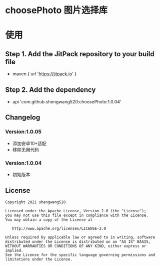 # choosePhoto  图片选择库

# 使用
## Step 1. Add the JitPack repository to your build file
* maven { url 'https://jitpack.io' }

## Step 2. Add the dependency
* api 'com.github.shengwang520:choosePhoto:1.0.04'

##  Changelog

### Version:1.0.05
* 添加安卓10+适配
* 移除无用代码

### Version:1.0.04
* 初始版本

##  License

    Copyright 2021 shengwang520

    Licensed under the Apache License, Version 2.0 (the "License");
    you may not use this file except in compliance with the License.
    You may obtain a copy of the License at

       http://www.apache.org/licenses/LICENSE-2.0

    Unless required by applicable law or agreed to in writing, software
    distributed under the License is distributed on an "AS IS" BASIS,
    WITHOUT WARRANTIES OR CONDITIONS OF ANY KIND, either express or implied.
    See the License for the specific language governing permissions and
    limitations under the License.
